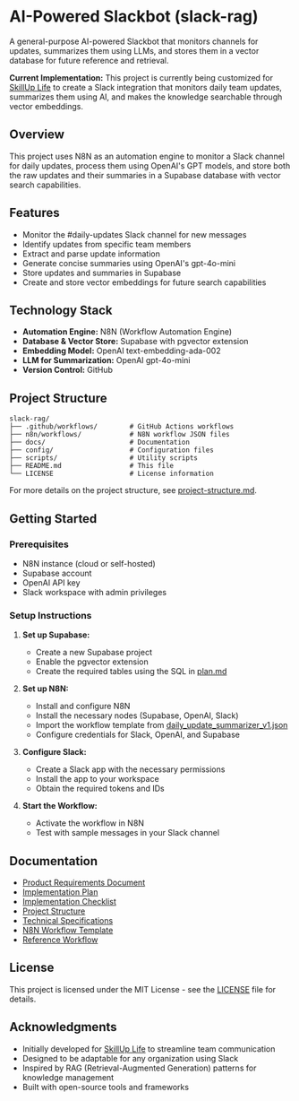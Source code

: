 # AI-Powered Slackbot (slack-rag)

A general-purpose AI-powered Slackbot that monitors channels for updates, summarizes them using LLMs, and stores them in a vector database for future reference and retrieval.

**Current Implementation:** This project is currently being customized for [SkillUp Life](https://www.skilledup.life) to create a Slack integration that monitors daily team updates, summarizes them using AI, and makes the knowledge searchable through vector embeddings.

## Overview

This project uses N8N as an automation engine to monitor a Slack channel for daily updates, process them using OpenAI's GPT models, and store both the raw updates and their summaries in a Supabase database with vector search capabilities.

## Features

- Monitor the #daily-updates Slack channel for new messages
- Identify updates from specific team members
- Extract and parse update information
- Generate concise summaries using OpenAI's gpt-4o-mini
- Store updates and summaries in Supabase
- Create and store vector embeddings for future search capabilities

## Technology Stack

- **Automation Engine:** N8N (Workflow Automation Engine)
- **Database & Vector Store:** Supabase with pgvector extension
- **Embedding Model:** OpenAI text-embedding-ada-002
- **LLM for Summarization:** OpenAI gpt-4o-mini
- **Version Control:** GitHub

## Project Structure

```
slack-rag/
├── .github/workflows/        # GitHub Actions workflows
├── n8n/workflows/            # N8N workflow JSON files
├── docs/                     # Documentation
├── config/                   # Configuration files
├── scripts/                  # Utility scripts
├── README.md                 # This file
└── LICENSE                   # License information
```

For more details on the project structure, see [project-structure.md](docs/project-structure.md).

## Getting Started

### Prerequisites

- N8N instance (cloud or self-hosted)
- Supabase account
- OpenAI API key
- Slack workspace with admin privileges

### Setup Instructions

1. **Set up Supabase:**
   - Create a new Supabase project
   - Enable the pgvector extension
   - Create the required tables using the SQL in [plan.md](docs/plan.md)

2. **Set up N8N:**
   - Install and configure N8N
   - Install the necessary nodes (Supabase, OpenAI, Slack)
   - Import the workflow template from [daily_update_summarizer_v1.json](n8n/workflows/daily_update_summarizer_v1.json)
   - Configure credentials for Slack, OpenAI, and Supabase

3. **Configure Slack:**
   - Create a Slack app with the necessary permissions
   - Install the app to your workspace
   - Obtain the required tokens and IDs

4. **Start the Workflow:**
   - Activate the workflow in N8N
   - Test with sample messages in your Slack channel

## Documentation

- [Product Requirements Document](docs/prd.md)
- [Implementation Plan](docs/plan.md)
- [Implementation Checklist](docs/implementation-checklist.md)
- [Project Structure](docs/project-structure.md)
- [Technical Specifications](docs/technical-specifications.md)
- [N8N Workflow Template](n8n/workflows/daily_update_summarizer_v1.json)
- [Reference Workflow](references/Supabase_RAG_AI_Agent.json)

## License

This project is licensed under the MIT License - see the [LICENSE](LICENSE) file for details.

## Acknowledgments

- Initially developed for [SkillUp Life](https://www.skilledup.life) to streamline team communication
- Designed to be adaptable for any organization using Slack
- Inspired by RAG (Retrieval-Augmented Generation) patterns for knowledge management
- Built with open-source tools and frameworks
